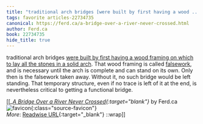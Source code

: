 ```yaml
---
title: "traditional arch bridges [were built by first having a wood ..."
tags: favorite articles-22734735
canonical: https://ferd.ca/a-bridge-over-a-river-never-crossed.html
author: Ferd.ca
book: 22734735
hide_title: true
---
```


traditional arch bridges [were built by first having a wood framing on which to lay all the stones in a solid arch](https://www.youtube.com/watch?v=nJgD6gyi0Wk). That wood framing is called [falsework](https://en.wikipedia.org/wiki/Falsework), and is necessary until the arch is complete and can stand on its own. Only then is the falsework taken away. Without it, no such bridge would be left standing. That temporary structure, even if no trace is left of it at the end, is nevertheless critical to getting a functional bridge.


[[<cite>_[A Bridge Over a River Never Crossed](https://ferd.ca/a-bridge-over-a-river-never-crossed.html){:target="_blank"}_</cite> by Ferd.ca ![favicon](https://s2.googleusercontent.com/s2/favicons?domain=ferd.ca){:class="source-favicon"}<br>
_More_: [Readwise URL](https://readwise.io/open/446918978){:target="_blank"}
::wrap]]